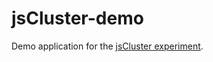 # jsCluster-demo
Demo application for the [jsCluster experiment](https://github.com/tehwalris/jsCluster).
